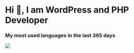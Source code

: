 <h1 align="left">Hi 👋, I am WordPress and PHP Developer</h1>

<!-- ### Blogs posts -->
<!-- BLOG-POST-LIST:START -->
<!-- BLOG-POST-LIST:END -->

<h3 align="left">My most used languages in the last 365 days</h3>
<a href="https://wakatime.com"><img src="https://wakatime.com/share/@8c35218d-0ebd-4034-a1fe-ca307c373a8b/1aa238a0-0d9c-4267-a529-6e0ced46ef65.png" /></a>
